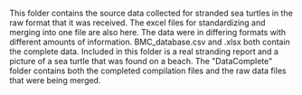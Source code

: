 This folder contains the source data collected for stranded sea turtles
in the raw format that it was received.  The excel files for standardizing and merging into one
file are also here.  The data were in differing formats with different amounts of information.
BMC_database.csv and .xlsx both contain the complete data.  Included in this folder is a real
stranding report and a picture of a sea turtle that was found on a beach.
The "DataComplete" folder contains both the completed compilation files and the raw data files 
that were being merged.  